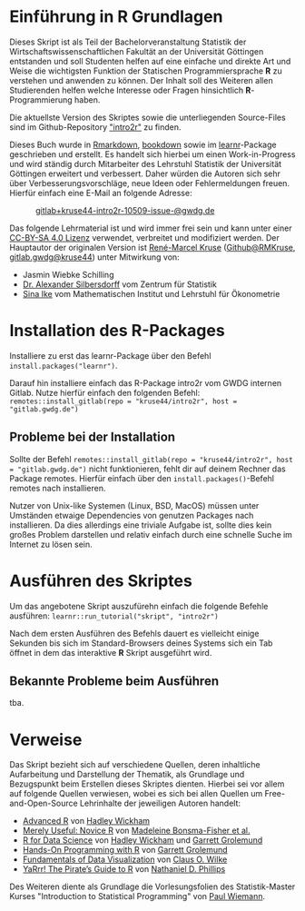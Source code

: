 # Einführung in R Grundlagen

Dieses Skript ist als Teil der Bachelorveranstaltung Statistik der Wirtschaftswissenschaftlichen Fakultät an der Universität Göttingen entstanden und soll Studenten helfen auf eine einfache und direkte Art und Weise die wichtigsten Funktion der Statischen Programmiersprache **R** zu verstehen und anwenden zu können. Der Inhalt soll des Weiteren allen Studierenden helfen welche Interesse oder Fragen hinsichtlich **R**-Programmierung haben.

Die aktuellste Version des Skriptes sowie die unterliegenden Source-Files sind im Github-Repository ["intro2r"](https://github.com/RMKruse/intro2r) zu finden.

Dieses Buch wurde in [Rmarkdown](https://rmarkdown.rstudio.com/), [bookdown](https://bookdown.org/) sowie im [learnr](https://rstudio.github.io/learnr/index.html)-Package geschrieben und erstellt. Es handelt sich hierbei um einen Work-in-Progress und wird ständig durch Mitarbeiter des Lehrstuhl Statistik der Universität Göttingen erweitert und verbessert. Daher würden die Autoren sich sehr über Verbesserungsvorschläge, neue Ideen oder Fehlermeldungen freuen. Hierfür einfach eine E-Mail an folgende Adresse: 

  &emsp;&emsp;&emsp; gitlab+kruse44-intro2r-10509-issue-@gwdg.de 

Das folgende Lehrmaterial ist und wird immer frei sein und kann unter einer [CC-BY-SA 4.0 Lizenz](https://creativecommons.org/licenses/by-sa/4.0/deed.de) verwendet, verbreitet und modifiziert werden.  Der Hauptautor der originalen Version ist [René-Marcel Kruse](https://www.uni-goettingen.de/en/610058.html)  (<a href="https://github.com/RMKruse/">Github@RMKruse</a>, <a href="https://gitlab.gwdg.de/kruse44">gitlab.gwdg@kruse44</a>) unter Mitwirkung von:
  * Jasmin Wiebke Schilling
  * [Dr. Alexander Silbersdorff](https://www.uni-goettingen.de/de/411195.html) vom Zentrum für Statistik
  * [Sina Ike](https://www.uni-goettingen.de/de/618417.html) vom Mathematischen Institut und Lehrstuhl für Ökonometrie  

# Installation des R-Packages

Installiere zu erst das learnr-Package über den Befehl `install.packages("learnr")`.

Darauf hin installiere einfach das R-Package intro2r vom GWDG internen Gitlab. Nutze hierfür einfach den folgenden Befehl:
`remotes::install_gitlab(repo = "kruse44/intro2r", host = "gitlab.gwdg.de")`

## Probleme bei der Installation

Sollte der Befehl `remotes::install_gitlab(repo = "kruse44/intro2r", host = "gitlab.gwdg.de")` nicht funktionieren, fehlt dir auf deinem Rechner das Package remotes. Hierfür einfach über den `install.packages()`-Befehl remotes nach installieren.

Nutzer von Unix-like Systemen (Linux, BSD, MacOS) müssen unter Umständen etwaige Dependencies von genutzen Packages nach installieren. Da dies allerdings eine triviale Aufgabe ist, sollte dies kein großes Problem darstellen und relativ einfach durch eine schnelle Suche im Internet zu lösen sein.

# Ausführen des Skriptes

Um das angebotene Skript auszufürehn einfach die folgende Befehle ausführen:
`learnr::run_tutorial("skript", "intro2r")`

Nach dem ersten Ausführen des Befehls dauert es vielleicht einige Sekunden bis sich im Standard-Browsers deines Systems sich ein Tab öffnet in dem das interaktive **R** Skript ausgeführt wird.

## Bekannte Probleme beim Ausführen

tba.

# Verweise 

Das Skript bezieht sich auf verschiedene Quellen, deren inhaltliche Aufarbeitung und Darstellung der Thematik, als Grundlage und Bezugspunkt beim Erstellen dieses Skriptes dienten. Hierbei sei vor allem auf folgende Quellen verwiesen, wobei es sich bei allen Quellen um Free-and-Open-Source Lehrinhalte der jeweiligen Autoren handelt:

  * [Advanced R](http://adv-r.had.co.nz/) von [Hadley Wickham](http://hadley.nz/)
  * [Merely Useful: Novice R](https://merely-useful.github.io/r/index.html) von [Madeleine Bonsma-Fisher et al.]()
  * [R for Data Science](#https://r4ds.had.co.nz/) von [Hadley Wickham](http://hadley.nz/) und [Garrett Grolemund](https://twitter.com/statgarrett?lang=de)
  * [Hands-On Programming with R](#https://rstudio-education.github.io/hopr/) von [Garrett Grolemund](https://twitter.com/statgarrett?lang=de)
  * [Fundamentals of Data Visualization](#https://serialmentor.com/dataviz/) von [Claus O. Wilke](https://github.com/clauswilke)
  * [YaRrr! The Pirate’s Guide to R](#https://bookdown.org/ndphillips/YaRrr/) von [Nathaniel D. Phillips](https://ndphillips.github.io/index.html)
  
Des Weiteren diente als Grundlage die Vorlesungsfolien des Statistik-Master Kurses "Introduction to Statistical Programming" von [Paul Wiemann](https://www.uni-goettingen.de/de/525900.html).
